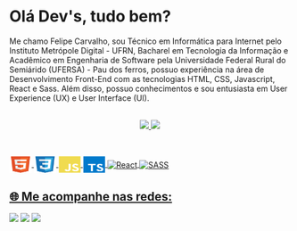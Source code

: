 # Olá Dev's, tudo bem? 
 
Me chamo Felipe Carvalho, sou Técnico em Informática para Internet pelo Instituto Metrópole Digital - UFRN, Bacharel em Tecnologia da Informação e Acadêmico em Engenharia de Software pela Universidade Federal Rural do Semiárido (UFERSA) - Pau dos ferros, possuo experiência na área de Desenvolvimento Front-End com as tecnologias HTML, CSS, Javascript, React e Sass. Além disso, possuo conhecimentos e sou entusiasta em User Experience (UX) e User Interface (UI). 

</br>

<div align="center">
  <a href="https://github.com/FelipeCarv">
  <img height="180em" src="https://github-readme-stats.vercel.app/api?username=oecarvalho&show_icons=true&theme=aura&include_all_commits=true&count_private=true"/>
  <img height="180em" src="https://github-readme-stats.vercel.app/api/top-langs/?username=oecarvalho&layout=compact&langs_count=7&theme=aura"/>
</div>
 
 ##
 
 <div style="display: inline_block"><br>
  <img align="center" alt="HTML" height="30" width="40" src="https://raw.githubusercontent.com/devicons/devicon/master/icons/html5/html5-original.svg">
  <img align="center" alt="CSS" height="30" width="40" src="https://raw.githubusercontent.com/devicons/devicon/master/icons/css3/css3-original.svg">
  <img align="center" alt="Javascript" height="30" width="40" src="https://raw.githubusercontent.com/devicons/devicon/master/icons/javascript/javascript-plain.svg">
  <img align="center" alt="Typescript" height="30" width="40" src="https://raw.githubusercontent.com/devicons/devicon/master/icons/typescript/typescript-plain.svg">
  <img align="center" alt="React" height="30" width="40" src="https://cdn.jsdelivr.net/gh/devicons/devicon/icons/react/react-original.svg" />
  <img align="center" alt="SASS" height="30" width="40" src="https://img.icons8.com/color/344/sass.png">
</div>
  

## 🌐 Me acompanhe nas redes:
 <div> 
  <a href="https://www.instagram.com/oecarvalho/" target="_blank"><img src="https://img.shields.io/badge/-Instagram-%23E4405F?style=for-the-badge&logo=instagram&logoColor=white"     target="_blank"></a>
  <a href = "mailto:carvalhofelipe683@gmail.com"><img src="https://img.shields.io/badge/-Gmail-%23333?style=for-the-badge&logo=gmail&logoColor=white" target="_blank"></a>
  <a href="https://www.linkedin.com/in/felipe-carvalho-072895197" target="_blank"><img src="https://img.shields.io/badge/-LinkedIn-%230077B5?style=for-the-badge&logo=linkedin&logoColor=white" target="_blank"></a> 
 
</div>

